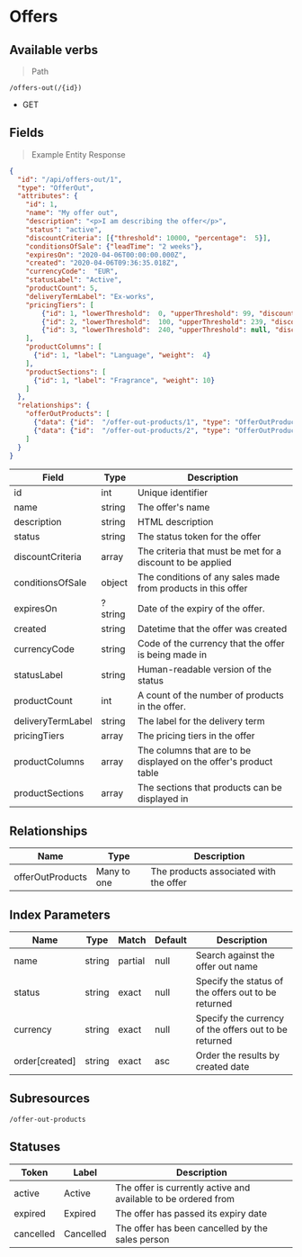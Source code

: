 # Offers

## Available verbs

> Path

```
/offers-out(/{id})
```

* GET

## Fields

> Example Entity Response

```json
{
  "id": "/api/offers-out/1",
  "type": "OfferOut",
  "attributes": {
    "id": 1,
    "name": "My offer out",
    "description": "<p>I am describing the offer</p>",
    "status": "active",
    "discountCriteria": [{"threshold": 10000, "percentage":  5}],
    "conditionsOfSale": {"leadTime": "2 weeks"},
    "expiresOn": "2020-04-06T00:00:00.000Z",
    "created": "2020-04-06T09:36:35.018Z",
    "currencyCode":  "EUR",
    "statusLabel": "Active",
    "productCount": 5,
    "deliveryTermLabel": "Ex-works",
    "pricingTiers": [
        {"id": 1, "lowerThreshold":  0, "upperThreshold": 99, "discountPercentage": 0},
        {"id": 2, "lowerThreshold":  100, "upperThreshold": 239, "discountPercentage": 2},
        {"id": 3, "lowerThreshold":  240, "upperThreshold": null, "discountPercentage": 4}
    ],
    "productColumns": [
      {"id": 1, "label": "Language", "weight":  4}
    ],
    "productSections": [
      {"id": 1, "label": "Fragrance", "weight": 10}
    ]
  },
  "relationships": {
    "offerOutProducts": [
      {"data": {"id":  "/offer-out-products/1", "type": "OfferOutProduct"}},
      {"data": {"id":  "/offer-out-products/2", "type": "OfferOutProduct"}}
    ]
  }
}
```

Field | Type | Description
----- | ---  | -----------
id | int | Unique identifier
name | string | The offer's name 
description | string | HTML description 
status | string | The status token for the offer
discountCriteria | array | The criteria that must be met for a discount to be applied
conditionsOfSale | object | The conditions of any sales made from products in this offer
expiresOn | ?string | Date of the expiry of the offer. 
created | string | Datetime that the offer was created
currencyCode | string | Code of the currency that the offer is being made in
statusLabel | string | Human-readable version of the status
productCount | int | A count of the number of products in the offer.
deliveryTermLabel | string | The label for the delivery term
pricingTiers | array | The pricing tiers in the offer
productColumns | array | The columns that are to be displayed on the offer's product table 
productSections | array | The sections that products can be displayed in

## Relationships

Name | Type | Description
---- | ---- | -----------
offerOutProducts | Many to one | The products associated with the offer

## Index Parameters

Name | Type | Match | Default | Description
---- | ---- | ----- | ------- | -----------
name | string | partial | null | Search against the offer out name
status | string | exact | null | Specify the status of the offers out to be returned
currency | string | exact | null | Specify the currency of the offers out to be returned
order\[created] | string | exact | asc | Order the results by created date

## Subresources

`/offer-out-products`

## Statuses

Token | Label | Description
----- | ----- | -----------
active | Active | The offer is currently active and available to be ordered from
expired | Expired | The offer has passed its expiry date
cancelled | Cancelled | The offer has been cancelled by the sales person 
